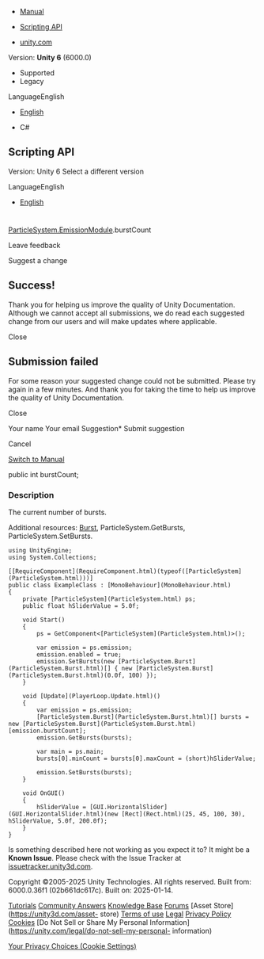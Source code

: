 [ ]()

  * [Manual](../Manual/index.html)
  * [Scripting API](../ScriptReference/index.html)

  * [unity.com](https://unity.com/)

Version: **Unity 6** (6000.0)

  * Supported
  * Legacy

LanguageEnglish

  * [English]()

  * C#

[ ](https://docs.unity3d.com)

## Scripting API

Version: Unity 6 Select a different version

LanguageEnglish

  * [English]()

#
[ParticleSystem.EmissionModule](ParticleSystem.EmissionModule.html).burstCount

Leave feedback

Suggest a change

## Success!

Thank you for helping us improve the quality of Unity Documentation. Although
we cannot accept all submissions, we do read each suggested change from our
users and will make updates where applicable.

Close

## Submission failed

For some reason your suggested change could not be submitted. Please <a>try
again</a> in a few minutes. And thank you for taking the time to help us
improve the quality of Unity Documentation.

Close

Your name Your email Suggestion* Submit suggestion

Cancel

[Switch to Manual](../Manual/class-ParticleSystem.html "Go to ParticleSystem
Component in the Manual")

public int burstCount;

### Description

The current number of bursts.

Additional resources: [Burst](ParticleSystem.Burst.html),
ParticleSystem.GetBursts, ParticleSystem.SetBursts.

    
    
    using UnityEngine;
    using System.Collections;  
      
    [[RequireComponent](RequireComponent.html)(typeof([ParticleSystem](ParticleSystem.html)))]
    public class ExampleClass : [MonoBehaviour](MonoBehaviour.html)
    {
        private [ParticleSystem](ParticleSystem.html) ps;
        public float hSliderValue = 5.0f;  
      
        void Start()
        {
            ps = GetComponent<[ParticleSystem](ParticleSystem.html)>();  
      
            var emission = ps.emission;
            emission.enabled = true;
            emission.SetBursts(new [ParticleSystem.Burst](ParticleSystem.Burst.html)[] { new [ParticleSystem.Burst](ParticleSystem.Burst.html)(0.0f, 100) });
        }  
      
        void [Update](PlayerLoop.Update.html)()
        {
            var emission = ps.emission;
            [ParticleSystem.Burst](ParticleSystem.Burst.html)[] bursts = new [ParticleSystem.Burst](ParticleSystem.Burst.html)[emission.burstCount];
            emission.GetBursts(bursts);  
      
            var main = ps.main;
            bursts[0].minCount = bursts[0].maxCount = (short)hSliderValue;  
      
            emission.SetBursts(bursts);
        }  
      
        void OnGUI()
        {
            hSliderValue = [GUI.HorizontalSlider](GUI.HorizontalSlider.html)(new [Rect](Rect.html)(25, 45, 100, 30), hSliderValue, 5.0f, 200.0f);
        }
    }
    

Is something described here not working as you expect it to? It might be a
**Known Issue**. Please check with the Issue Tracker at
[issuetracker.unity3d.com](https://issuetracker.unity3d.com).

Copyright ©2005-2025 Unity Technologies. All rights reserved. Built from:
6000.0.36f1 (02b661dc617c). Built on: 2025-01-14.

[Tutorials](https://unity3d.com/learn) [Community
Answers](https://answers.unity3d.com) [Knowledge
Base](https://support.unity3d.com/hc/en-us)
[Forums](https://forum.unity3d.com) [Asset Store](https://unity3d.com/asset-
store) [Terms of use](https://docs.unity3d.com/Manual/TermsOfUse.html)
[Legal](https://unity.com/legal) [Privacy
Policy](https://unity.com/legal/privacy-policy)
[Cookies](https://unity.com/legal/cookie-policy) [Do Not Sell or Share My
Personal Information](https://unity.com/legal/do-not-sell-my-personal-
information)

[Your Privacy Choices (Cookie Settings)](javascript:void\(0\);)

